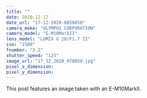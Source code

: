 ```yaml
---
title: ""
date: 2020-12-17
date_url: "17-12-2020-0850850"
camera_make: "OLYMPUS CORPORATION"
camera_model: "E-M10MarkII"
lens_model: "LUMIX G 20/F1.7 II"
iso: "2500"
fnumber: "2.2"
shutter_speed: "125"
image_url: "17_12_2020_070850.jpg"
pixel_x_dimension: 
pixel_y_dimension: 
---
```


This post features an image taken with an E-M10MarkII.